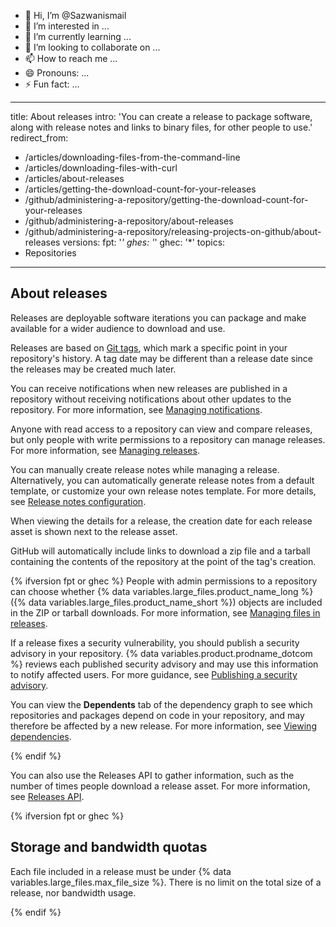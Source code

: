 - 👋 Hi, I’m @Sazwanismail
- 👀 I’m interested in ...
- 🌱 I’m currently learning ...
- 💞️ I’m looking to collaborate on ...
- 📫 How to reach me ...
- 😄 Pronouns: ...
- ⚡ Fun fact: ...

<!---
Sazwanismail/Sazwanismail is a ✨ special ✨ repository because its `README.md` (this file) appears on your GitHub profile.
You can click the Preview link to take a look at your changes.
--->
---
title: About releases
intro: 'You can create a release to package software, along with release notes and links to binary files, for other people to use.'
redirect_from:
  - /articles/downloading-files-from-the-command-line
  - /articles/downloading-files-with-curl
  - /articles/about-releases
  - /articles/getting-the-download-count-for-your-releases
  - /github/administering-a-repository/getting-the-download-count-for-your-releases
  - /github/administering-a-repository/about-releases
  - /github/administering-a-repository/releasing-projects-on-github/about-releases
versions:
  fpt: '*'
  ghes: '*'
  ghec: '*'
topics:
  - Repositories
---
## About releases

Releases are deployable software iterations you can package and make available for a wider audience to download and use.

Releases are based on [Git tags](https://git-scm.com/book/en/v2/Git-Basics-Tagging), which mark a specific point in your repository's history. A tag date may be different than a release date since the releases may be created much later.

You can receive notifications when new releases are published in a repository without receiving notifications about other updates to the repository. For more information, see [Managing notifications](/account-and-notifications/managing-subscriptions-and-notifications-on-github).

Anyone with read access to a repository can view and compare releases, but only people with write permissions to a repository can manage releases. For more information, see [Managing releases](/repositories/releasing-projects-on-github/managing-releases).

You can manually create release notes while managing a release. Alternatively, you can automatically generate release notes from a default template, or customize your own release notes template. For more details, see [Release notes configuration](/repositories/releasing-projects-on-github/automatically-generating-release-notes).

When viewing the details for a release, the creation date for each release asset is shown next to the release asset.

GitHub will automatically include links to download a zip file and a tarball containing the contents of the repository at the point of the tag's creation.

{% ifversion fpt or ghec %}
People with admin permissions to a repository can choose whether {% data variables.large_files.product_name_long %} ({% data variables.large_files.product_name_short %}) objects are included in the ZIP or tarball downloads. For more information, see [Managing files in releases](/repositories/releasing-projects-on-github/adding-a-file-to-a-release).

If a release fixes a security vulnerability, you should publish a security advisory in your repository. {% data variables.product.prodname_dotcom %} reviews each published security advisory and may use this information to notify affected users. For more guidance, see [Publishing a security advisory](/code-security/security-advisories/publishing-a-security-advisory).

You can view the **Dependents** tab of the dependency graph to see which repositories and packages depend on code in your repository, and may therefore be affected by a new release. For more information, see [Viewing dependencies](/code-security/supply-chain-security/understanding-your-software-supply-chain).

{% endif %}

You can also use the Releases API to gather information, such as the number of times people download a release asset. For more information, see [Releases API](/rest/releases).

{% ifversion fpt or ghec %}

## Storage and bandwidth quotas

Each file included in a release must be under {% data variables.large_files.max_file_size %}. There is no limit on the total size of a release, nor bandwidth usage.

{% endif %}
